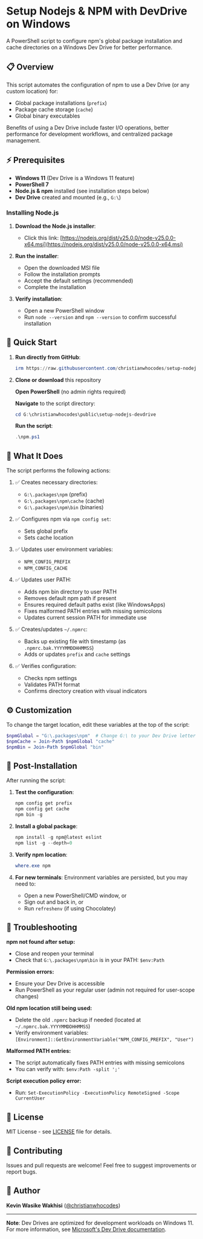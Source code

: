 # Setup Nodejs & NPM with DevDrive on Windows

A PowerShell script to configure npm's global package installation and cache directories on a Windows Dev Drive for better performance.

## 📋 Overview

This script automates the configuration of npm to use a Dev Drive (or any custom location) for:
- Global package installations (`prefix`)
- Package cache storage (`cache`)
- Global binary executables

Benefits of using a Dev Drive include faster I/O operations, better performance for development workflows, and centralized package management.

## ⚡ Prerequisites

- **Windows 11** (Dev Drive is a Windows 11 feature)
- **PowerShell 7**
- **Node.js & npm** installed (see installation steps below)
- **Dev Drive** created and mounted (e.g., `G:\`)

### Installing Node.js

1. **Download the Node.js installer**:
   - Click this link: [https://nodejs.org/dist/v25.0.0/node-v25.0.0-x64.msi](https://nodejs.org/dist/v25.0.0/node-v25.0.0-x64.msi)

2. **Run the installer**:
   - Open the downloaded MSI file
   - Follow the installation prompts
   - Accept the default settings (recommended)
   - Complete the installation

3. **Verify installation**:
   - Open a new PowerShell window
   - Run `node --version` and `npm --version` to confirm successful installation

## 🚀 Quick Start

1. **Run directly from GitHub**:

   ```powershell
   irm https://raw.githubusercontent.com/christianwhocodes/setup-nodejs-devdrive/main/npm.ps1 | iex
   ```

2. **Clone or download** this repository 

   **Open PowerShell** (no admin rights required)
   
   **Navigate** to the script directory:
   
   ```powershell
   cd G:\christianwhocodes\public\setup-nodejs-devdrive
   ```
   **Run the script**:
   
   ```powershell
   .\npm.ps1
   ```

## 🔧 What It Does

The script performs the following actions:

1. ✅ Creates necessary directories:
   - `G:\.packages\npm` (prefix)
   - `G:\.packages\npm\cache` (cache)
   - `G:\.packages\npm\bin` (binaries)

2. ✅ Configures npm via `npm config set`:
   - Sets global prefix
   - Sets cache location

3. ✅ Updates user environment variables:
   - `NPM_CONFIG_PREFIX`
   - `NPM_CONFIG_CACHE`

4. ✅ Updates user PATH:
   - Adds npm bin directory to user PATH
   - Removes default npm path if present
   - Ensures required default paths exist (like WindowsApps)
   - Fixes malformed PATH entries with missing semicolons
   - Updates current session PATH for immediate use

5. ✅ Creates/updates `~/.npmrc`:
   - Backs up existing file with timestamp (as `.npmrc.bak.YYYYMMDDHHMMSS`)
   - Adds or updates `prefix` and `cache` settings

6. ✅ Verifies configuration:
   - Checks npm settings
   - Validates PATH format
   - Confirms directory creation with visual indicators

## ⚙️ Customization

To change the target location, edit these variables at the top of the script:

```powershell
$npmGlobal = "G:\.packages\npm"  # Change G:\ to your Dev Drive letter
$npmCache = Join-Path $npmGlobal "cache"
$npmBin = Join-Path $npmGlobal "bin"
```

## 📝 Post-Installation

After running the script:

1. **Test the configuration**:
   ```powershell
   npm config get prefix
   npm config get cache
   npm bin -g
   ```

2. **Install a global package**:
   ```powershell
   npm install -g npm@latest eslint
   npm list -g --depth=0
   ```

3. **Verify npm location**:
   ```powershell
   where.exe npm
   ```

4. **For new terminals**: Environment variables are persisted, but you may need to:
   - Open a new PowerShell/CMD window, or
   - Sign out and back in, or
   - Run `refreshenv` (if using Chocolatey)

## 🐛 Troubleshooting

**npm not found after setup:**
- Close and reopen your terminal
- Check that `G:\.packages\npm\bin` is in your PATH: `$env:Path`

**Permission errors:**
- Ensure your Dev Drive is accessible
- Run PowerShell as your regular user (admin not required for user-scope changes)

**Old npm location still being used:**
- Delete the old `.npmrc` backup if needed (located at `~/.npmrc.bak.YYYYMMDDHHMMSS`)
- Verify environment variables: `[Environment]::GetEnvironmentVariable("NPM_CONFIG_PREFIX", "User")`

**Malformed PATH entries:**
- The script automatically fixes PATH entries with missing semicolons
- You can verify with: `$env:Path -split ';'`

**Script execution policy error:**
- Run: `Set-ExecutionPolicy -ExecutionPolicy RemoteSigned -Scope CurrentUser`

## 📄 License

MIT License - see [LICENSE](LICENSE) file for details.

## 🤝 Contributing

Issues and pull requests are welcome! Feel free to suggest improvements or report bugs.

## 👤 Author

**Kevin Wasike Wakhisi** ([@christianwhocodes](https://github.com/christianwhocodes))

---

**Note**: Dev Drives are optimized for development workloads on Windows 11. For more information, see [Microsoft's Dev Drive documentation](https://learn.microsoft.com/windows/dev-drive/).

